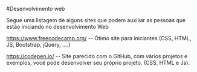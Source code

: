#Desenvolvimento web

Segue uma listagem de alguns sites que podem auxiliar as pessoas que estão iniciando no desenvolvimento Web 

https://www.freecodecamp.org/  -- Ótimo site para iniciantes (CSS, HTML, JS, Bootstrap, jQuery, ....) 

https://codepen.io/ -- Site parecido com o GitHub, com vários projetos e exemplos, você pode desenvolver seu próprio projeto. (CSS, HTML e Js). 
